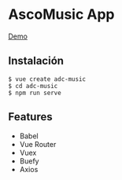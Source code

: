 # AscoMusic App

[Demo](https://adc-music.herokuapp.com/)

## Instalación
    $ vue create adc-music
    $ cd adc-music
    $ npm run serve

## Features
- Babel
- Vue Router
- Vuex
- Buefy
- Axios
